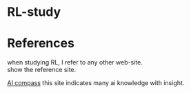 # RL-study






# References
when studying RL, I refer to any other web-site.  
show the reference site.  


[AI compass](https://ai-compass.weeybrid.co.jp/)
this site indicates many ai knowledge with insight.

